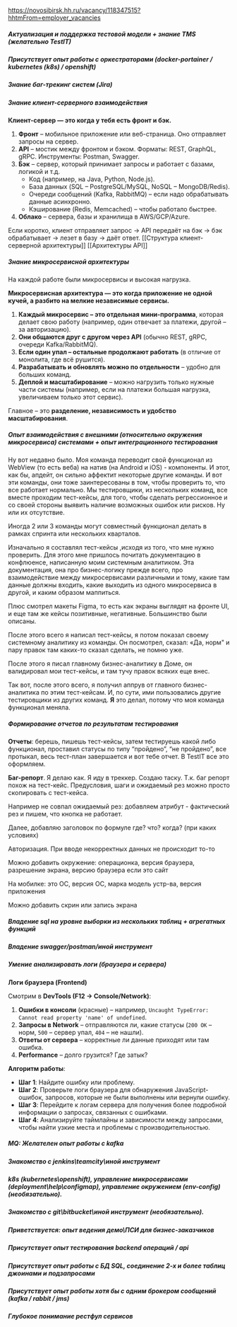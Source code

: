 
https://novosibirsk.hh.ru/vacancy/118347515?hhtmFrom=employer_vacancies

##### **Актуализация и поддержка тестовой модели + знание TMS (желательно TestIT)**

##### **Присутствует опыт работы с оркестраторами (docker-portainer / kubernetes (k8s) / openshift)**
##### **Знание баг-трекинг систем (Jira)**
##### **Знание клиент-серверного взаимодействия**

**Клиент-сервер — это когда у тебя есть фронт и бэк.**

1. **Фронт** – мобильное приложение или веб-страница. Оно отправляет запросы на сервер.
2. **API** – мостик между фронтом и бэком. Форматы: REST, GraphQL, gRPC. Инструменты: Postman, Swagger.
3. **Бэк** – сервер, который принимает запросы и работает с базами, логикой и т.д.
    - Код (например, на Java, Python, Node.js).
    - База данных (SQL – PostgreSQL/MySQL, NoSQL – MongoDB/Redis).
    - Очереди сообщений (Kafka, RabbitMQ) – если надо обрабатывать данные асинхронно.
    - Кэширование (Redis, Memcached) – чтобы работало быстрее.
4. **Облако** – сервера, базы и хранилища в AWS/GCP/Azure.

Если коротко, клиент отправляет запрос → API передаёт на бэк → бэк обрабатывает → лезет в базу → даёт ответ. 
[[Структура клиент-серверной архитектуры]]
[[Архитектуры API]]
##### **Знание микросервисной архитектуры**

На каждой работе были микросервисы и высокая нагрузка.

**Микросервисная архитектура — это когда приложение не одной кучей, а разбито на мелкие независимые сервисы.**

1. **Каждый микросервис – это отдельная мини-программа**, которая делает свою работу (например, один отвечает за платежи, другой – за авторизацию).
2. **Они общаются друг с другом через API** (обычно REST, gRPC, очереди Kafka/RabbitMQ).
3. **Если один упал – остальные продолжают работать** (в отличие от монолита, где всё рушится).
4. **Разрабатывать и обновлять можно по отдельности** – удобно для больших команд.
5. **Деплой и масштабирование** – можно нагрузить только нужные части системы (например, если на платежи большая нагрузка, увеличиваем только этот сервис).

Главное – это **разделение, независимость и удобство масштабирования**.
##### **Опыт взаимодействия с внешними (относительно окружения микросервиса) системами + опыт интеграционного тестирования**

Ну вот недавно было. Моя команда переводит свой функционал из WebView (то есть веба) на натив (на Android и iOS) - компоненты. И этот, как бы, апдейт, он сильно аффектит некоторые другие команды. И вот эти команды, они тоже заинтересованы в том, чтобы проверить то, что все работает нормально. Мы тестировщики, из нескольких команд, все вместе проходим тест-кейсы, для того, чтобы сделать регрессионное и со своей стороны выявить наличие возможных ошибок или рисков. Ну или их отсутствие.

Иногда 2 или 3 команды могут совместный функционал делать в рамках спринта или нескольких кварталов. 

Изначально я составлял тест-кейсы ,исходя из того, что мне нужно проверить. Для этого мне пришлось почитать документацию в конфлюенсе, написанную моим системным аналитиком. Эта документация, она про бизнес-логику прежде всего, про взаимодействие между микросервисами различными и тому, какие там данные должны входить, какие выходить из одного микросервиса в другой, и каким образом маппиться. 

Плюс смотрел макеты Figma, то есть как экраны выглядят на фронте UI, и еще там же кейсы позитивные, негативные.  Большинство были описаны.

После этого всего я написал тест-кейсы, я потом показал своему системному аналитику из команды. Он посмотрел, сказал: «Да, норм" и пару правок там каких-то сказал сделать, не помню уже. 

После этого я писал главному бизнес-аналитику в Доме, он валидировал мои тест-кейсы, и там тучу правок всяких еще внес.

Так вот, после этого всего, я получил аппрув от главного бизнес-аналитика по этим тест-кейсам. И, по сути, ими пользовались другие тестировщики из других команд. **Я** это делал, потому что моя команда функционал меняла.


##### **Формирование отчетов по результатам тестирования**

**Отчеты**: берешь, пишешь тест-кейсы, затем тестируешь какой либо функционал, проставил статусы по типу “пройдено”, “не пройдено”, все протыкал, весь тест-план завершается и вот тебе отчет. В TestIT все это оформляем.  

**Баг-репорт**. Я делаю как. Я иду в треккер. Создаю таску. Т.к. баг репорт похож на тест-кейс. Предусловия, шаги и ожидаемый рез можно просто скопировать с тест-кейса.

Например не совпал ожидаемый рез: добавляем атрибут - фактический рез и пишем, что кнопка не работает. 

Далее, добавляю заголовок по формуле где? что? когда? (при каких условиях)

Авторизация. При вводе некорректных данных не происходит то-то 

Можно добавить окружение: операционка, версия браузера, разрешение экрана, версию браузера если это сайт

На мобилке: это ОС, версия ОС, марка модель устр-ва, версия приложения

Можно добавить скрин или запись экрана
##### **Владение sql на уровне выборки из нескольких таблиц + агрегатных функций**
##### **Владение swagger/postman/иной инструмент**
##### **Умение анализировать логи (браузера и сервера)**

 **Логи браузера (Frontend)**
 
Смотрим в **DevTools (F12 → Console/Network)**:
1. **Ошибки в консоли** (красные) – например, `Uncaught TypeError: Cannot read property 'name' of undefined`.
2. **Запросы в Network** – отправляются ли, какие статусы (`200 OK` – норм, `500` – сервер упал, `404` – не нашли).
3. **Ответы от сервера** – корректные ли данные приходят или там ошибка.
4. **Performance** – долго грузится? Где затык?

**Алгоритм работы**:

- **Шаг 1**: Найдите ошибку или проблему.
- **Шаг 2**: Проверьте логи браузера для обнаружения JavaScript-ошибок, запросов, которые не были выполнены или вернули ошибку.
- **Шаг 3**: Перейдите к логам сервера для получения более подробной информации о запросах, связанных с ошибками.
- **Шаг 4**: Анализируйте таймлайны и зависимости между запросами, чтобы найти узкие места и проблемы с производительностью.
##### **MQ: Желателен опыт работы с kafka**
##### **Знакомство с jenkins\teamcity\иной инструмент**
##### **k8s (kubernetes\openshift), управление микросервисами (deployment\help\configmap), управление окружением (env-config) (необязательно).**
##### **Знакомство с git\bitbucket\иной инструмент (необязательно).**
##### **Приветствуется: опыт ведения демо\ПСИ для бизнес-заказчиков**
##### **Присутствует опыт тестирования backend операций / api**

##### **Присутствует опыт работы с БД SQL, соединение 2-х и более таблиц джоинами и подзапросами**

##### **Присутствует опыт работы хотя бы с одним брокером сообщений (kafka / rabbit / jms)**

##### **Глубокое понимание рестфул сервисов**